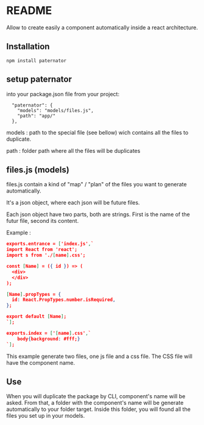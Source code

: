 # README #

Allow to create easily a component automatically inside a react architecture.

## Installation

```
npm install paternator
```

## setup paternator

into your package.json file from your project:

```
  "paternator": {
    "models": "models/files.js",
    "path": "app/"
  },
```

models : path to the special file (see bellow) wich contains all the files to duplicate.

path : folder path where all the files will be duplicates

## files.js (models)

files.js contain a kind of "map" / "plan" of the files you want to generate automatically.

It's a json object, where each json will be future files.

Each json object have two parts, both are strings. First is the name of the futur file, second its content.

Example :

```json
exports.entrance = ['index.js',`
import React from 'react';
import s from './[name].css';

const [Name] = ({ id }) => (
  <div>
  </div>
);

[Name].propTypes = {
  id: React.PropTypes.number.isRequired,
};

export default [Name];
`];

exports.index = ['[name].css',`
	body{background: #fff;}
`];
```
This example generate two files, one js file and a css file. The CSS file will have the component name.

## Use

When you will duplicate the package by CLI, component's name will be asked. From that, a folder with the component's name will be generate automatically to your folder target. Inside this folder, you will found all the files you set up in your models.



